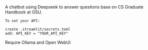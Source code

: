 A chatbot using Deepseek to answer questions base on CS Graduate Handbook at GSU.

    To set your API:

    create .streamlit/secrets.toml
    add: API_KEY = "YOUR_API_KEY"

Require Ollama and Open WebUI 
